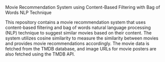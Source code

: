Movie Recommendation System using Content-Based Filtering with Bag of Words NLP Technique

This repository contains a movie recommendation system that uses content-based filtering and bag of words natural language processing (NLP) technique to suggest similar movies based on their content. The system utilizes cosine similarity to measure the similarity between movies and provides movie recommendations accordingly. The movie data is fetched from the TMDB database, and image URLs for movie posters are also fetched using the TMDB API.
